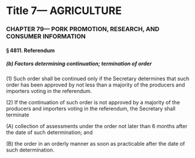 
# Title 7— AGRICULTURE
### CHAPTER 79— PORK PROMOTION, RESEARCH, AND CONSUMER INFORMATION
#### § 4811. Referendum
##### (b) Factors determining continuation; termination of order

(1) Such order shall be continued only if the Secretary determines that such order has been approved by not less than a majority of the producers and importers voting in the referendum.

(2) If the continuation of such order is not approved by a majority of the producers and importers voting in the referendum, the Secretary shall terminate

(A) collection of assessments under the order not later than 6 months after the date of such determination; and

(B) the order in an orderly manner as soon as practicable after the date of such determination.
